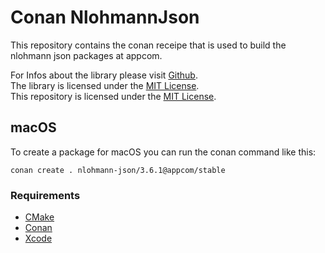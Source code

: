 # Conan NlohmannJson

This repository contains the conan receipe that is used to build the nlohmann json packages at appcom.

For Infos about the library please visit [Github](https://github.com/nlohmann/json).  
The library is licensed under the [MIT License](https://github.com/nlohmann/json/blob/master/LICENSE.MIT).  
This repository is licensed under the [MIT License](LICENSE).


## macOS

To create a package for macOS you can run the conan command like this:

`conan create . nlohmann-json/3.6.1@appcom/stable`

### Requirements

* [CMake](https://cmake.org/)
* [Conan](https://conan.io/)
* [Xcode](https://developer.apple.com/xcode/)
